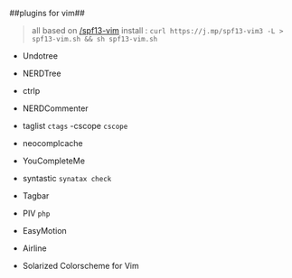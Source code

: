 ##plugins for vim##

> all based on [/spf13-vim](https://github.com/spf13/spf13-vim)
> install :  `curl https://j.mp/spf13-vim3 -L > spf13-vim.sh && sh spf13-vim.sh`

- Undotree
- NERDTree
- ctrlp
- NERDCommenter

- taglist  `ctags`
-cscope `cscope`

- neocomplcache
- YouCompleteMe
- syntastic  `synatax check`
- Tagbar
- PIV `php`
- EasyMotion
- Airline

- Solarized Colorscheme for Vim
